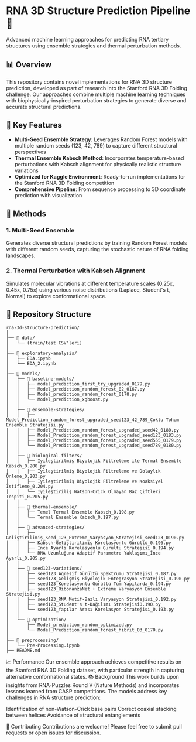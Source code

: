 # RNA 3D Structure Prediction Pipeline 🧬

Advanced machine learning approaches for predicting RNA tertiary structures using ensemble strategies and thermal perturbation methods.

## 📊 Overview

This repository contains novel implementations for RNA 3D structure prediction, developed as part of research into the Stanford RNA 3D Folding challenge. Our approaches combine multiple machine learning techniques with biophysically-inspired perturbation strategies to generate diverse and accurate structural predictions.

## 🚀 Key Features

- **Multi-Seed Ensemble Strategy**: Leverages Random Forest models with multiple random seeds (123, 42, 789) to capture different structural perspectives
- **Thermal Ensemble Kabsch Method**: Incorporates temperature-based perturbations with Kabsch alignment for physically realistic structure variations
- **Optimized for Kaggle Environment**: Ready-to-run implementations for the Stanford RNA 3D Folding competition
- **Comprehensive Pipeline**: From sequence processing to 3D coordinate prediction with visualization

## 🔬 Methods

### 1. Multi-Seed Ensemble
Generates diverse structural predictions by training Random Forest models with different random seeds, capturing the stochastic nature of RNA folding landscapes.

### 2. Thermal Perturbation with Kabsch Alignment
Simulates molecular vibrations at different temperature scales (0.25x, 0.45x, 0.75x) using various noise distributions (Laplace, Student's t, Normal) to explore conformational space.

## 📁 Repository Structure

```
rna-3d-structure-prediction/
│
├── 📂 data/
│   └── (train/test CSV'leri)
│
├── 📂 exploratory-analysis/
│   ├── EDA.ipynb
│   └── EDA_2.ipynb
│
├── 📂 models/
│   ├── 📂 baseline-models/
│   │   ├── model_prediction_first_try_upgraded_0179.py
│   │   ├── Model_prediction_random_forest_02_0167.py
│   │   ├── Model_prediction_random_forest_0178.py
│   │   └── Model_prediction_xgboost.py
│   │
│   ├── 📂 ensemble-strategies/
│   │   ├── Model_Prediction_random_forest_upgraded_seed123_42_789_Çoklu Tohum Ensemble Stratejisi.py
│   │   ├── Model_Prediction_random_forest_upgraded_seed42_0180.py
│   │   ├── Model_Prediction_random_forest_upgraded_seed123_0183.py
│   │   ├── Model_Prediction_random_forest_upgraded_seed555_0179.py
│   │   └── Model_Prediction_random_forest_upgraded_seed789_0180.py
│   │
│   ├── 📂 biological-filters/
│   │   ├── İyileştirilmiş Biyolojik Filtreleme ile Termal Ensemble Kabsch_0.200.py
│   │   ├── İyileştirilmiş Biyolojik Filtreleme ve Dolaylık Önleme_0.203.py
│   │   ├── İyileştirilmiş Biyolojik Filtreleme ve Koaksiyel İstifleme_0.204.py
│   │   └── İyileştiriliş Watson-Crick Olmayan Baz Çiftleri Tespiti_0.205.py
│   │
│   ├── 📂 thermal-ensemble/
│   │   ├── Temel Termal Ensemble Kabsch_0.198.py
│   │   └── Termal Ensemble Kabsch_0.197.py
│   │
│   ├── 📂 advanced-strategies/
│   │   ├── Geliştirilimiş_Seed_123_Extreme_Varyasyon_Stratejisi_seed123_0190.py
│   │   ├── Kabsch-Geliştirilimiş Korelasyonlu Gürültü_0.196.py
│   │   ├── İnce Ayarlı Korelasyonlu Gürültü Stratejisi_0.194.py
│   │   └── RNA Uzunluğuna Adaptif Parametre Yaklaşımı_İnce Ayarlı_0.205.py
│   │
│   ├── 📂 seed123-variations/
│   │   ├── seed123_Agresif Gürültü Spektrumu Stratejisi_0.187.py
│   │   ├── seed123_Gelişmiş Biyolojik Entegrasyon Stratejisi_0.190.py
│   │   ├── seed123_Korelasyonlu Gürültü Tüm Yapılarda_0.194.py
│   │   ├── seed123_RibonanzaNet + Extreme Varyasyon Ensemble Stratejisi.py
│   │   ├── seed123_RNA Motif-Bazlı Varyasyon Stratejisi_0.192.py
│   │   ├── seed123_Student's t-Dağılımı Stratejisi0.190.py
│   │   └── seed123_Yapılar Arası Korelasyon Stratejisi_0.193.py
│   │
│   └── 📂 optimization/
│       ├── Model_prediction_random_optimized.py
│       └── Model_Prediction_random_forest_hibrit_03_0170.py
│
├── 📂 preprocessing/
│   └── Pre-Processing.ipynb
├── README.md
```

📈 Performance
Our ensemble approach achieves competitive results on the Stanford RNA 3D Folding dataset, with particular strength in capturing alternative conformational states.
📚 Background
This work builds upon insights from RNA-Puzzles Round V (Nature Methods) and incorporates lessons learned from CASP competitions. The models address key challenges in RNA structure prediction:

Identification of non-Watson-Crick base pairs
Correct coaxial stacking between helices
Avoidance of structural entanglements

🤝 Contributing
Contributions are welcome! Please feel free to submit pull requests or open issues for discussion.

